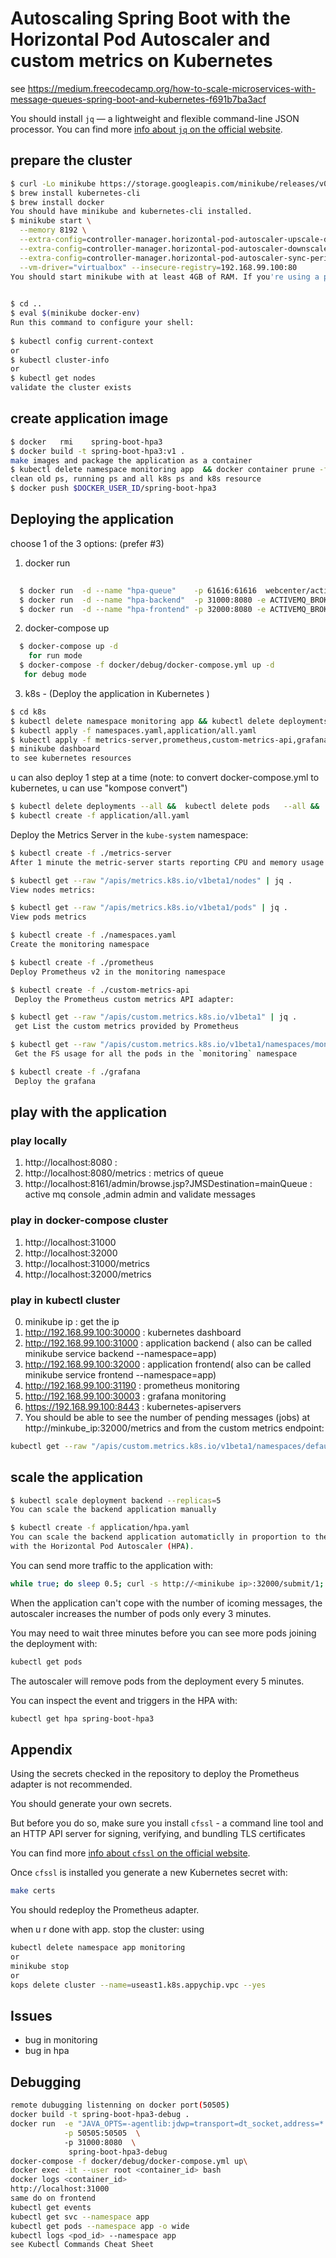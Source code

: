 # Autoscaling Spring Boot with the Horizontal Pod Autoscaler and custom metrics on Kubernetes
 see https://medium.freecodecamp.org/how-to-scale-microservices-with-message-queues-spring-boot-and-kubernetes-f691b7ba3acf

You should install `jq` — a lightweight and flexible command-line JSON processor.
You can find more [info about `jq` on the official website](https://github.com/stedolan/jq).

## prepare the cluster 
```bash
$ curl -Lo minikube https://storage.googleapis.com/minikube/releases/v0.28.2/minikube-darwin-amd64 && chmod +x minikube && sudo mv minikube /usr/local/bin/
$ brew install kubernetes-cli 
$ brew install docker
You should have minikube and kubernetes-cli installed.
$ minikube start \
  --memory 8192 \
  --extra-config=controller-manager.horizontal-pod-autoscaler-upscale-delay=1m \
  --extra-config=controller-manager.horizontal-pod-autoscaler-downscale-delay=2m \
  --extra-config=controller-manager.horizontal-pod-autoscaler-sync-period=10s \
  --vm-driver="virtualbox" --insecure-registry=192.168.99.100:80
You should start minikube with at least 4GB of RAM. If you're using a pre-existing minikube instance, you can resize the VM by destroying it an recreating it. Just adding the `--memory 4096` won't have any effect.
  

$ cd ..
$ eval $(minikube docker-env)
Run this command to configure your shell:
 
$ kubectl config current-context 
or 
$ kubectl cluster-info
or 
$ kubectl get nodes
validate the cluster exists   
```

## create application image
```bash
$ docker   rmi    spring-boot-hpa3
$ docker build -t spring-boot-hpa3:v1 .
make images and package the application as a container
$ kubectl delete namespace monitoring app  && docker container prune -f  && docker kill $(docker ps -q)&& docker ps
clean old ps, running ps and all k8s ps and k8s resource
$ docker push $DOCKER_USER_ID/spring-boot-hpa3
```

## Deploying the application 
choose 1 of the 3 options: (prefer #3)
  1. docker run 
   ```bash
     
     $ docker run  -d --name "hpa-queue"    -p 61616:61616  webcenter/activemq:5.14.3
     $ docker run  -d --name "hpa-backend"  -p 31000:8080 -e ACTIVEMQ_BROKER_URL=tcp://queue:61616 -e STORE_ENABLED=false -e WORKER_ENABLED=true  spring-boot-hpa3
     $ docker run  -d --name "hpa-frontend" -p 32000:8080 -e ACTIVEMQ_BROKER_URL=tcp://queue:61616 -e STORE_ENABLED=true -e WORKER_ENABLED=false  spring-boot-hpa3
``` 
 
            
  2. docker-compose up
   ```bash
     $ docker-compose up -d
       for run mode  
     $ docker-compose -f docker/debug/docker-compose.yml up -d 
      for debug mode
  ``` 
  
  
  3. k8s - (Deploy the application in Kubernetes ) 
  ```bash
  $ cd k8s 
  $ kubectl delete namespace monitoring app && kubectl delete deployments --all &&  kubectl delete pods   --all &&  kubectl delete services --all
  $ kubectl apply -f namespaces.yaml,application/all.yaml
  $ kubectl apply -f metrics-server,prometheus,custom-metrics-api,grafana
  $ minikube dashboard
  to see kubernetes resources
  
  ``` 
   u can also deploy 1 step at a time
(note: to convert docker-compose.yml to kubernetes, u can use "kompose convert")
```bash
$ kubectl delete deployments --all &&  kubectl delete pods   --all &&  kubectl delete services --all
$ kubectl create -f application/all.yaml
```
Deploy the Metrics Server in the `kube-system` namespace:

```bash
$ kubectl create -f ./metrics-server
After 1 minute the metric-server starts reporting CPU and memory usage for nodes and pods.
```

```bash
$ kubectl get --raw "/apis/metrics.k8s.io/v1beta1/nodes" | jq .
View nodes metrics:
```

```bash
$ kubectl get --raw "/apis/metrics.k8s.io/v1beta1/pods" | jq .
View pods metrics
```

```bash
$ kubectl create -f ./namespaces.yaml
Create the monitoring namespace
```

```bash
$ kubectl create -f ./prometheus
Deploy Prometheus v2 in the monitoring namespace
```

```bash
$ kubectl create -f ./custom-metrics-api
 Deploy the Prometheus custom metrics API adapter:
```

```bash
$ kubectl get --raw "/apis/custom.metrics.k8s.io/v1beta1" | jq .
 get List the custom metrics provided by Prometheus
```

```bash
$ kubectl get --raw "/apis/custom.metrics.k8s.io/v1beta1/namespaces/monitoring/pods/*/fs_usage_bytes" | jq .
 Get the FS usage for all the pods in the `monitoring` namespace
```

```bash
$ kubectl create -f ./grafana
 Deploy the grafana
```


##  play with the application
### play locally
1. http://localhost:8080         : 
2. http://localhost:8080/metrics : metrics of queue 
3. http://localhost:8161/admin/browse.jsp?JMSDestination=mainQueue : active mq console ,admin admin  and validate messages
### play in docker-compose cluster
1. http://localhost:31000
2. http://localhost:32000
3. http://localhost:31000/metrics
4. http://localhost:32000/metrics
### play in kubectl cluster
0. minikube ip : get the ip
1. http://192.168.99.100:30000   : kubernetes dashboard
2. http://192.168.99.100:31000   : application backend ( also can be called minikube service backend  --namespace=app)
3. http://192.168.99.100:32000   : application frontend( also can be called minikube service frontend --namespace=app)
4. http://192.168.99.100:31190   : prometheus monitoring
5. http://192.168.99.100:30003   : grafana monitoring
6. https://192.168.99.100:8443   : kubernetes-apiservers
7. You should be able to see the number of pending messages (jobs) at http://minkube_ip:32000/metrics and from the custom metrics endpoint:

```bash
kubectl get --raw "/apis/custom.metrics.k8s.io/v1beta1/namespaces/default/pods/*/messages" | jq .
```

##  scale the application 

```bash
$ kubectl scale deployment backend --replicas=5
You can scale the backend application manually  

$ kubectl create -f application/hpa.yaml
You can scale the backend application automaticlly in proportion to the number of messages in the queue 
with the Horizontal Pod Autoscaler (HPA). 

```

You can send more traffic to the application with:

```bash
while true; do sleep 0.5; curl -s http://<minikube ip>:32000/submit/1; done
```

When the application can't cope with the number of icoming messages, the autoscaler increases the number of pods only every 3 minutes.

You may need to wait three minutes before you can see more pods joining the deployment with:

```bash
kubectl get pods
```

The autoscaler will remove pods from the deployment every 5 minutes.

You can inspect the event and triggers in the HPA with:

```bash
kubectl get hpa spring-boot-hpa3
```

## Appendix

Using the secrets checked in the repository to deploy the Prometheus adapter is not recommended.

You should generate your own secrets.

But before you do so, make sure you install `cfssl` - a command line tool and an HTTP API server for signing, verifying, and bundling TLS certificates
                      
You can find more [info about `cfssl` on the official website](https://github.com/cloudflare/cfssl).

Once `cfssl` is installed you generate a new Kubernetes secret with:

```bash
make certs
```

You should redeploy the Prometheus adapter.

when u r done with app. stop the cluster: using 
```sh
kubectl delete namespace app monitoring
or
minikube stop 
or 
kops delete cluster --name=useast1.k8s.appychip.vpc --yes
```

## Issues

- bug in monitoring
- bug in hpa 

## Debugging
```sh
remote dubugging listenning on docker port(50505)
docker build -t spring-boot-hpa3-debug .
docker run  -e "JAVA_OPTS=-agentlib:jdwp=transport=dt_socket,address=*:50505,server=y,suspend=y" \
            -p 50505:50505  \ 
            -p 31000:8080  \ 
             spring-boot-hpa3-debug
docker-compose -f docker/debug/docker-compose.yml up\
docker exec -it --user root <container_id> bash 
docker logs <container_id>
http://localhost:31000
same do on frontend
kubectl get events
kubectl get svc --namespace app
kubectl get pods --namespace app -o wide
kubectl logs <pod_id> --namespace app
see Kubectl Commands Cheat Sheet
```